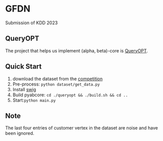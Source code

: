 # GFDN

Submission of KDD 2023

## QueryOPT
The project that helps us implement (alpha, beta)-core is [QueryOPT](https://github.com/boge-liu/alpha-beta-core).

## Quick Start

1. download the dataset from the [competition](https://tianchi.aliyun.com/dataset/dataDetail?dataId=123862)
2. Pre-process: ``python dataset/get_data.py``
3. Install [swig](https://github.com/swig/)
4. Build pyabcore: ``cd ./queryopt && ./build.sh && cd ..``
5. Start:``python main.py``

## Note
The last four entries of customer vertex in the dataset are noise and have been ignored.

